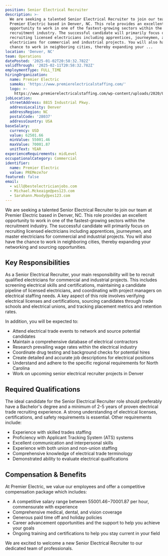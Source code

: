 ```yaml
---
position: Senior Electrical Recruiter
description: >-
  We are seeking a talented Senior Electrical Recruiter to join our team at
  Premier Electric based in Denver, NC. This role provides an excellent
  opportunity to work in one of the fastest-growing sectors within the
  recruitment industry. The successful candidate will primarily focus on
  recruiting licensed electricians including apprentices, journeymen, and master
  electricians for commercial and industrial projects. You will also have the
  chance to work in neighboring cities, thereby expanding your ...
location: 'Denver, NC'
team: Operations
datePosted: '2025-01-02T20:58:32.782Z'
validThrough: '2025-02-11T20:58:32.782Z'
employmentType: FULL_TIME
hiringOrganization:
  name: Premier Electric
  sameAs: 'https://www.premierelectricalstaffing.com/'
  logo: >-
    https://www.premierelectricalstaffing.com/wp-content/uploads/2020/05/Premier-Electrical-Staffing-logo.png
jobLocation:
  streetAddress: 8815 Industrial Pkwy.
  addressLocality: Denver
  addressRegion: NC
  postalCode: '28037'
  addressCountry: USA
baseSalary:
  currency: USD
  value: 62501.66
  minValue: 55001.46
  maxValue: 70001.87
  unitText: YEAR
experienceRequirements: midLevel
occupationalCategory: Commercial
identifier:
  name: Premier Electric
  value: PREMeze7or
featured: false
email:
  - will@bestelectricianjobs.com
  - Michael.Mckeaige@pes123.com
  - Sarahann.Moody@pes123.com
---
```




We are seeking a talented Senior Electrical Recruiter to join our team at Premier Electric based in Denver, NC. This role provides an excellent opportunity to work in one of the fastest-growing sectors within the recruitment industry. The successful candidate will primarily focus on recruiting licensed electricians including apprentices, journeymen, and master electricians for commercial and industrial projects. You will also have the chance to work in neighboring cities, thereby expanding your networking and sourcing opportunities.

## Key Responsibilities

As a Senior Electrical Recruiter, your main responsibility will be to recruit qualified electricians for commercial and industrial projects. This includes screening electrical skills and certifications, maintaining a candidate pipeline of licensed electricians, and coordinating with project managers on electrical staffing needs. A key aspect of this role involves verifying electrical licenses and certifications, sourcing candidates through trade schools and electrical unions, and tracking placement metrics and retention rates.

In addition, you will be expected to:

- Attend electrical trade events to network and source potential candidates
- Maintain a comprehensive database of electrical contractors
- Research prevailing wage rates within the electrical industry
- Coordinate drug testing and background checks for potential hires
- Create detailed and accurate job descriptions for electrical positions
- Understand and adhere to the specific regional requirements for North Carolina
- Work on upcoming senior electrical recruiter projects in Denver

## Required Qualifications

The ideal candidate for the Senior Electrical Recruiter role should preferably have a Bachelor's degree and a minimum of 2-5 years of proven electrical trade recruiting experience. A strong understanding of electrical licenses, certifications, and safety requirements is essential. Other requirements include:

- Experience with skilled trades staffing
- Proficiency with Applicant Tracking System (ATS) systems
- Excellent communication and interpersonal skills
- Experience with both union and non-union staffing
- Comprehensive knowledge of electrical trade terminology
- Demonstrated ability to evaluate electrical qualifications

## Compensation & Benefits

At Premier Electric, we value our employees and offer a competitive compensation package which includes:

- A competitive salary range between $55001.46-$70001.87 per hour, commensurate with experience
- Comprehensive medical, dental, and vision coverage
- Generous paid time off and holiday policies
- Career advancement opportunities and the support to help you achieve your goals
- Ongoing training and certifications to help you stay current in your field

We are excited to welcome a new Senior Electrical Recruiter to our dedicated team of professionals.